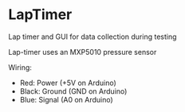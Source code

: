 # LapTimer
Lap timer and GUI for data collection during testing

Lap-timer uses an MXP5010 pressure sensor

Wiring:
- Red: Power (+5V on Arduino)
- Black: Ground (GND on Arduino)
- Blue: Signal (A0 on Arduino)
